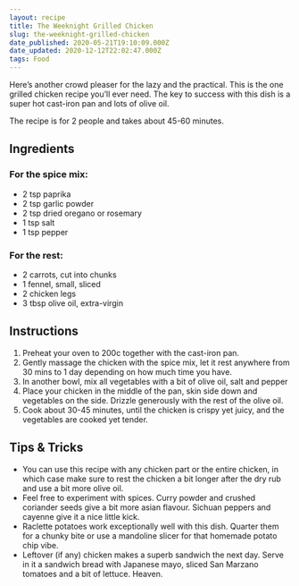 ```yaml
---
layout: recipe
title: The Weeknight Grilled Chicken
slug: the-weeknight-grilled-chicken
date_published: 2020-05-21T19:10:09.000Z
date_updated: 2020-12-12T22:02:47.000Z
tags: Food
---
```


Here’s another crowd pleaser for the lazy and the practical. This is the one grilled chicken recipe you’ll ever need. The key to success with this dish is a super hot cast-iron pan and lots of olive oil.

The recipe is for 2 people and takes about 45-60 minutes.

## Ingredients

### For the spice mix:

- 2 tsp paprika
- 2 tsp garlic powder
- 2 tsp dried oregano or rosemary
- 1 tsp salt
- 1 tsp pepper

### For the rest:

- 2 carrots, cut into chunks
- 1 fennel, small, sliced
- 2 chicken legs
- 3 tbsp olive oil, extra-virgin

## Instructions

1. Preheat your oven to 200c together with the cast-iron pan.
2. Gently massage the chicken with the spice mix, let it rest anywhere from 30 mins to 1 day depending on how much time you have.
3. In another bowl, mix all vegetables with a bit of olive oil, salt and pepper
4. Place your chicken in the middle of the pan, skin side down and vegetables on the side. Drizzle generously with the rest of the olive oil.
5. Cook about 30-45 minutes, until the chicken is crispy yet juicy, and the vegetables are cooked yet tender.

## Tips & Tricks

- You can use this recipe with any chicken part or the entire chicken, in which case make sure to rest the chicken a bit longer after the dry rub and use a bit more olive oil.
- Feel free to experiment with spices. Curry powder and crushed coriander seeds give a bit more asian flavour. Sichuan peppers and cayenne give it a nice little kick.
- Raclette potatoes work exceptionally well with this dish. Quarter them for a chunky bite or use a mandoline slicer for that homemade potato chip vibe.
- Leftover (if any) chicken makes a superb sandwich the next day. Serve in it a sandwich bread with Japanese mayo, sliced San Marzano tomatoes and a bit of lettuce. Heaven.
